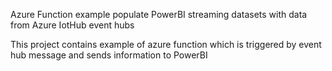 Azure Function example populate PowerBI streaming datasets with data from Azure IotHub event hubs 

This project contains example of azure function which is triggered by event hub message and sends information to PowerBI 